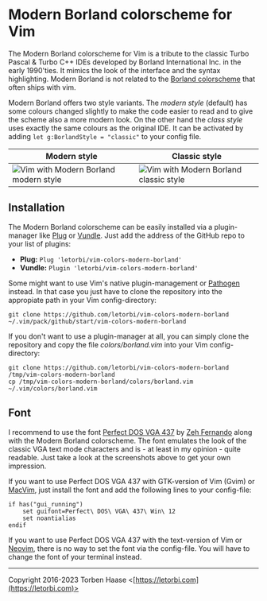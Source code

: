 # Modern Borland colorscheme for Vim

The Modern Borland colorscheme for Vim is a tribute to the classic Turbo Pascal & Turbo C++ IDEs developed by Borland International Inc. in the early 1990'ties. It mimics the look of the interface and the syntax highlighting. Modern Borland is not related to the [Borland colorscheme](https://www.vim.org/scripts/script.php?script_id=92) that often ships with vim.

Modern Borland offers two style variants. The *modern style* (default) has some colours changed slightly to make the code easier to read and to give the scheme also a more modern look. On the other hand the *class style* uses exactly the same colours as the original IDE. It can be activated by adding `let g:BorlandStyle = "classic"` to your config file.

| Modern style  | Classic style |
| ------------- | ------------- |
| ![Vim with Modern Borland modern style](https://github.com/letorbi/vim-colors-modern-borland/raw/master/doc/screenshot_modern.png)  | ![Vim with Modern Borland classic style](https://github.com/letorbi/vim-colors-modern-borland/raw/master/doc/screenshot_classic.png)  |

## Installation

The Modern Borland colorscheme can be easily installed via a plugin-manager like [Plug](https://github.com/junegunn/vim-plug/) or [Vundle](https://github.com/VundleVim/Vundle.vim/). Just add the address of the GitHub repo to your list of plugins:

  * **Plug:** `Plug 'letorbi/vim-colors-modern-borland'`
  * **Vundle:** `Plugin 'letorbi/vim-colors-modern-borland'`

Some might want to use Vim's native plugin-management or [Pathogen](https://github.com/tpope/vim-pathogen/) instead. In that case you just have to clone the repository into the appropiate path in your Vim config-directory:

    git clone https://github.com/letorbi/vim-colors-modern-borland ~/.vim/pack/github/start/vim-colors-modern-borland

If you don't want to use a plugin-manager at all, you can simply clone the repository and copy the file *colors/borland.vim* into your Vim config-directory:

    git clone https://github.com/letorbi/vim-colors-modern-borland /tmp/vim-colors-modern-borland
    cp /tmp/vim-colors-modern-borland/colors/borland.vim ~/.vim/colors/borland.vim

## Font

I recommend to use the font [Perfect DOS VGA 437](https://dafont.com/perfect-dos-vga-437.font) by [Zeh Fernando](http://zehfernando.com/) along with the Modern Borland colorscheme. The font emulates the look of the classic VGA text mode characters and is - at least in my opinion - quite readable. Just take a look at the screenshots above to get your own impression.

If you want to use Perfect DOS VGA 437 with GTK-version of Vim (Gvim) or [MacVim](https://github.com/macvim-dev/macvim/), just install the font and add the following lines to your config-file:

    if has("gui_running")
	    set guifont=Perfect\ DOS\ VGA\ 437\ Win\ 12
	    set noantialias
    endif
 
If you want to use Perfect DOS VGA 437 with the text-version of Vim or [Neovim](https://neovim.io/), there is no way to set the font via the config-file. You will have to change the font of your terminal instead.

----

Copyright 2016-2023 Torben Haase \<[https://letorbi.com](https://letorbi.com)>
